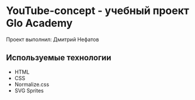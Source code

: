 # YouTube-concept - учебный проект Glo Academy
Проект выполнил: Дмитрий Нефатов

## Используемые технологии
- HTML
- CSS
- Normalize.css
- SVG Sprites
